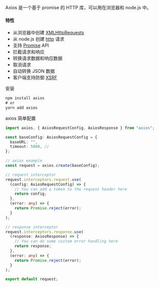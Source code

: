 Axios 是一个基于 promise 的 HTTP 库，可以用在浏览器和 node.js 中。

#### 特性

- 从浏览器中创建 [XMLHttpRequests](https://developer.mozilla.org/en-US/docs/Web/API/XMLHttpRequest)
- 从 node.js 创建 [http](http://nodejs.org/api/http.html) 请求
- 支持 [Promise](https://developer.mozilla.org/en-US/docs/Web/JavaScript/Reference/Global_Objects/Promise) API
- 拦截请求和响应
- 转换请求数据和响应数据
- 取消请求
- 自动转换 JSON 数据
- 客户端支持防御 [XSRF](http://en.wikipedia.org/wiki/Cross-site_request_forgery)

安装

```js
npm install axios
# or
yarn add axios
```

axios 简单配置

```typescript
import axios, { AxiosRequestConfig, AxiosResponse } from "axios";

const baseConfig: AxiosRequestConfig = {
  baseURL: "",
  timeout: 5000, //
};

// axios example
const request = axios.create(baseConfig);

// request interceptor
request.interceptors.request.use(
  (config: AxiosRequestConfig) => {
    // You can add a token to the request header here
    return config;
  },
  (error: any) => {
    return Promise.reject(error);
  }
);

// response interceptor
request.interceptors.response.use(
  (response: AxiosResponse) => {
    // You can do some custom error handling here
    return response;
  },
  (error: any) => {
    return Promise.reject(error);
  }
);

export default request;
```
